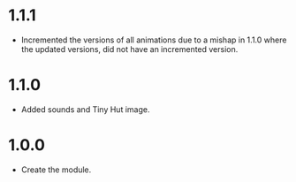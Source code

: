 # 1.1.1
- Incremented the versions of all animations due to a mishap in 1.1.0 where the updated versions, did not have an incremented version.

# 1.1.0
- Added sounds and Tiny Hut image.

# 1.0.0
- Create the module.
